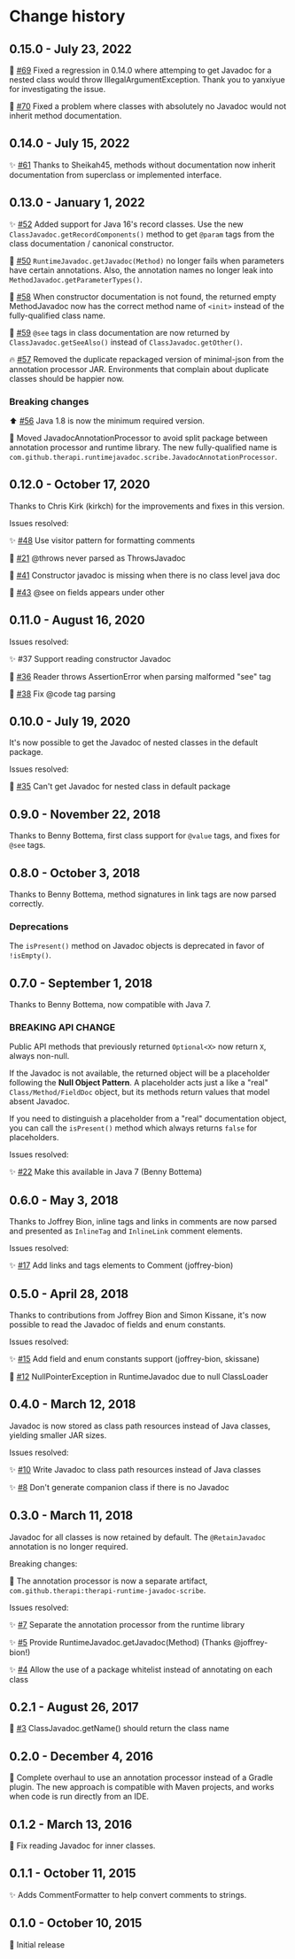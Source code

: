 # Change history

## 0.15.0 - July 23, 2022

:bug: [#69](https://github.com/dnault/therapi-runtime-javadoc/issues/69)
Fixed a regression in 0.14.0 where attemping to get Javadoc for a nested class would throw IllegalArgumentException.
Thank you to yanxiyue for investigating the issue.

:bug: [#70](https://github.com/dnault/therapi-runtime-javadoc/issues/70)
Fixed a problem where classes with absolutely no Javadoc would not inherit
method documentation.

## 0.14.0 - July 15, 2022

:sparkles: [#61](https://github.com/dnault/therapi-runtime-javadoc/issues/61)
Thanks to Sheikah45, methods without documentation now inherit documentation from superclass or implemented interface.

## 0.13.0 - January 1, 2022

:sparkles: [#52](https://github.com/dnault/therapi-runtime-javadoc/issues/52) 
  Added support for Java 16's record classes. 
  Use the new `ClassJavadoc.getRecordComponents()` method to get `@param` tags
  from the class documentation / canonical constructor. 

:bug: [#50](https://github.com/dnault/therapi-runtime-javadoc/issues/50)
  `RuntimeJavadoc.getJavadoc(Method)` no longer fails when parameters have
  certain annotations. Also, the annotation names no longer leak into
  `MethodJavadoc.getParameterTypes()`.

:bug: [#58](https://github.com/dnault/therapi-runtime-javadoc/issues/58)
  When constructor documentation is not found, the returned empty
  MethodJavadoc now has the correct method name of `<init>` instead of
  the fully-qualified class name.

:bug: [#59](https://github.com/dnault/therapi-runtime-javadoc/issues/59)
  `@see` tags in class documentation are now returned by
  `ClassJavadoc.getSeeAlso()` instead of `ClassJavadoc.getOther()`.

:fire: [#57](https://github.com/dnault/therapi-runtime-javadoc/issues/57)
  Removed the duplicate repackaged version of minimal-json from the 
  annotation processor JAR. Environments that complain about duplicate classes
  should be happier now.


### Breaking changes

:arrow_up: [#56](https://github.com/dnault/therapi-runtime-javadoc/issues/56) Java 1.8 is now the minimum required version.

:truck: Moved JavadocAnnotationProcessor to avoid split package between
annotation processor and runtime library. The new fully-qualified name
is `com.github.therapi.runtimejavadoc.scribe.JavadocAnnotationProcessor`.

## 0.12.0 - October 17, 2020

Thanks to Chris Kirk (kirkch) for the improvements and fixes in this version.

Issues resolved:

:sparkles: [#48](https://github.com/dnault/therapi-runtime-javadoc/issues/48) Use visitor pattern for formatting comments

:bug: [#21](https://github.com/dnault/therapi-runtime-javadoc/issues/21) @throws never parsed as ThrowsJavadoc

:bug: [#41](https://github.com/dnault/therapi-runtime-javadoc/issues/41) Constructor javadoc is missing when there is no class level java doc

:bug: [#43](https://github.com/dnault/therapi-runtime-javadoc/issues/43) @see on fields appears under other


## 0.11.0 - August 16, 2020

Issues resolved:

:sparkles: #37 Support reading constructor Javadoc

:bug: [#36](https://github.com/dnault/therapi-runtime-javadoc/issues/36) Reader throws AssertionError when parsing malformed "see" tag

:bug: [#38](https://github.com/dnault/therapi-runtime-javadoc/issues/38) Fix @code tag parsing

## 0.10.0 - July 19, 2020

It's now possible to get the Javadoc of nested classes in the default package.

Issues resolved:

:bug: [#35](https://github.com/dnault/therapi-runtime-javadoc/issues/35) Can't get Javadoc for nested class in default package

## 0.9.0 - November 22, 2018

Thanks to Benny Bottema, first class support for `@value` tags, and fixes for `@see` tags.

## 0.8.0 - October 3, 2018

Thanks to Benny Bottema, method signatures in link tags are now parsed correctly.

### Deprecations

The `isPresent()` method on Javadoc objects is deprecated in favor of
`!isEmpty()`.


## 0.7.0 - September 1, 2018

Thanks to Benny Bottema, now compatible with Java 7.

### BREAKING API CHANGE
Public API methods that previously returned `Optional<X>` now return `X`,
always non-null.

If the Javadoc is not available, the returned object will be a placeholder
following the **Null Object Pattern**. A placeholder acts just a like a "real"
`Class/Method/FieldDoc` object, but its methods return values that model
absent Javadoc.

If you need to distinguish a placeholder from a "real"
documentation object, you can call the `isPresent()` method which always
returns `false` for placeholders.
  
Issues resolved:

:sparkles: [#22](https://github.com/dnault/therapi-runtime-javadoc/issues/22) Make this available in Java 7 (Benny Bottema)


## 0.6.0 - May 3, 2018

Thanks to Joffrey Bion, inline tags and links in comments are now parsed
and presented as `InlineTag` and `InlineLink` comment elements. 

Issues resolved:

:sparkles: [#17](https://github.com/dnault/therapi-runtime-javadoc/issues/17) Add links and tags elements to Comment (joffrey-bion)


## 0.5.0 - April 28, 2018

Thanks to contributions from Joffrey Bion and Simon Kissane,
it's now possible to read the Javadoc of fields and enum constants.

Issues resolved:

:sparkles: [#15](https://github.com/dnault/therapi-runtime-javadoc/issues/15) Add field and enum constants support (joffrey-bion, skissane)

:bug: [#12](https://github.com/dnault/therapi-runtime-javadoc/issues/12) NullPointerException in RuntimeJavadoc due to null ClassLoader


## 0.4.0 - March 12, 2018

Javadoc is now stored as class path resources instead of Java classes,
yielding smaller JAR sizes.

Issues resolved:

:sparkles: [#10](https://github.com/dnault/therapi-runtime-javadoc/issues/10) Write Javadoc to class path resources instead of Java classes 

:sparkles: [#8](https://github.com/dnault/therapi-runtime-javadoc/issues/8) Don't generate companion class if there is no Javadoc


## 0.3.0 - March 11, 2018

Javadoc for all classes is now retained by default. The `@RetainJavadoc`
annotation is no longer required.
  
Breaking changes:

:truck: The annotation processor is now a separate artifact,
`com.github.therapi:therapi-runtime-javadoc-scribe`.

Issues resolved:

:sparkles: [#7](https://github.com/dnault/therapi-runtime-javadoc/issues/7) Separate the annotation processor from the runtime library

:sparkles: [#5](https://github.com/dnault/therapi-runtime-javadoc/issues/5) Provide RuntimeJavadoc.getJavadoc(Method) (Thanks @joffrey-bion!)

:sparkles: [#4](https://github.com/dnault/therapi-runtime-javadoc/issues/4) Allow the use of a package whitelist instead of annotating on each class


## 0.2.1 - August 26, 2017

:bug: [#3](https://github.com/dnault/therapi-runtime-javadoc/issues/3) ClassJavadoc.getName() should return the class name


## 0.2.0 - December 4, 2016

:tada: Complete overhaul to use an annotation processor instead of a Gradle plugin.
  The new approach is compatible with Maven projects, and works when code is run
  directly from an IDE.


## 0.1.2 - March 13, 2016

:bug: Fix reading Javadoc for inner classes.


## 0.1.1 - October 11, 2015

:sparkles: Adds CommentFormatter to help convert comments to strings.


## 0.1.0 - October 10, 2015

:tada: Initial release
